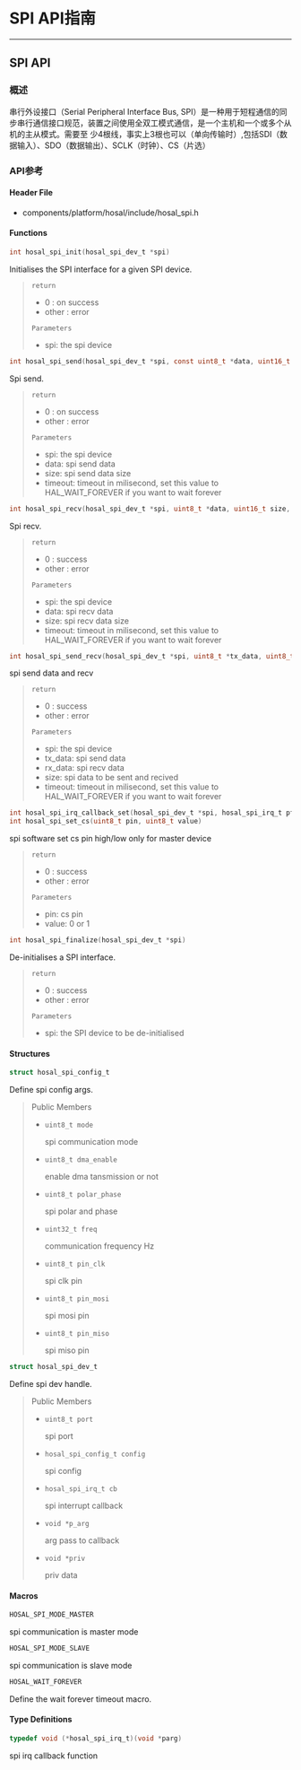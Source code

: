# SPI API指南

------

## SPI API

### 概述

串行外设接口（Serial Peripheral Interface Bus,  SPI）是一种用于短程通信的同步串行通信接口规范，装置之间使用全双工模式通信，是一个主机和一个或多个从机的主从模式。需要至  少4根线，事实上3根也可以（单向传输时）,包括SDI（数据输入）、SDO（数据输出）、SCLK（时钟）、CS（片选）

### API参考

#### Header File

- components/platform/hosal/include/hosal_spi.h

#### Functions

```c
int hosal_spi_init(hosal_spi_dev_t *spi)
```

Initialises the SPI interface for a given SPI device.

> `return`
>
> - 0 : on success
> - other : error
>
> `Parameters`
>
> - spi: the spi device



```c
int hosal_spi_send(hosal_spi_dev_t *spi, const uint8_t *data, uint16_t size, uint32_t timeout)
```

Spi send.

> `return`
>
> - 0 : on success
> - other : error
>
> `Parameters`
>
> - spi: the spi device
> - data: spi send data
> - size: spi send data size
> - timeout: timeout in milisecond, set this value to HAL_WAIT_FOREVER if you want to wait forever

```c
int hosal_spi_recv(hosal_spi_dev_t *spi, uint8_t *data, uint16_t size, uint32_t timeout)
```

Spi recv.

> `return`
>
> - 0 : success
> - other : error
>
> `Parameters`
>
> - spi: the spi device
> - data: spi recv data
> - size: spi recv data size
> - timeout: timeout in milisecond, set this value to HAL_WAIT_FOREVER if you want to wait forever

```c
int hosal_spi_send_recv(hosal_spi_dev_t *spi, uint8_t *tx_data, uint8_t *rx_data, uint16_t size, uint32_t timeout)
```

spi send data and recv

> `return`
>
> - 0 : success
> - other : error
>
> `Parameters`
>
> - spi: the spi device
> - tx_data: spi send data
> - rx_data: spi recv data
> - size: spi data to be sent and recived
> - timeout: timeout in milisecond, set this value to HAL_WAIT_FOREVER if you want to wait forever



```c
int hosal_spi_irq_callback_set(hosal_spi_dev_t *spi, hosal_spi_irq_t pfn, void *p_arg)
int hosal_spi_set_cs(uint8_t pin, uint8_t value)
```

spi software set cs pin high/low only for master device

> `return`
>
> - 0 : success
> - other : error
>
> `Parameters`
>
> - pin: cs pin
> - value: 0 or 1



```c
int hosal_spi_finalize(hosal_spi_dev_t *spi)
```

De-initialises a SPI interface.

> `return`
>
> - 0 : success
> - other : error
>
> `Parameters`
>
> - spi: the SPI device to be de-initialised



#### Structures

```c
struct hosal_spi_config_t
```

Define spi config args.

> Public Members
>
> - `uint8_t mode`
>
>   spi communication mode
>
> - `uint8_t dma_enable`
>
>   enable dma tansmission or not
>
> - `uint8_t polar_phase`
>
>   spi polar and phase
>
> - `uint32_t freq`
>
>   communication frequency Hz
>
> - `uint8_t pin_clk`
>
>   spi clk pin
>
> - `uint8_t pin_mosi`
>
>   spi mosi pin
>
> - `uint8_t pin_miso`
>
>   spi miso pin

```c
struct hosal_spi_dev_t
```

Define spi dev handle.

> Public Members
>
> - `uint8_t port`
>
>   spi port
>
> - `hosal_spi_config_t config`
>
>   spi config
>
> - `hosal_spi_irq_t cb`
>
>   spi interrupt callback
>
> - `void *p_arg`
>
>   arg pass to callback
>
> - `void *priv`
>
>   priv data

#### Macros

```c
HOSAL_SPI_MODE_MASTER
```

spi communication is master mode

```c
HOSAL_SPI_MODE_SLAVE
```

spi communication is slave mode

```c
HOSAL_WAIT_FOREVER
```

Define the wait forever timeout macro.



#### Type Definitions

```c
typedef void (*hosal_spi_irq_t)(void *parg)
```

spi irq callback function